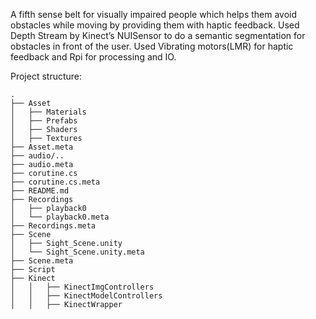 A fifth sense belt for visually impaired people which helps them avoid obstacles while moving by providing them with haptic feedback. Used Depth Stream by Kinect’s NUISensor to do a semantic segmentation for obstacles in front of the user. Used Vibrating motors(LMR) for haptic feedback and Rpi for processing and IO.

Project structure:
```
.
├── Asset
│   ├── Materials
│   ├── Prefabs
│   ├── Shaders
│   ├── Textures
├── Asset.meta
├── audio/..
├── audio.meta
├── corutine.cs
├── corutine.cs.meta
├── README.md
├── Recordings
│   ├── playback0
│   └── playback0.meta
├── Recordings.meta
├── Scene
│   ├── Sight_Scene.unity
│   └── Sight_Scene.unity.meta
├── Scene.meta
├── Script
├── Kinect
│   │   ├── KinectImgControllers
│   │   ├── KinectModelControllers
│   │   ├── KinectWrapper

```